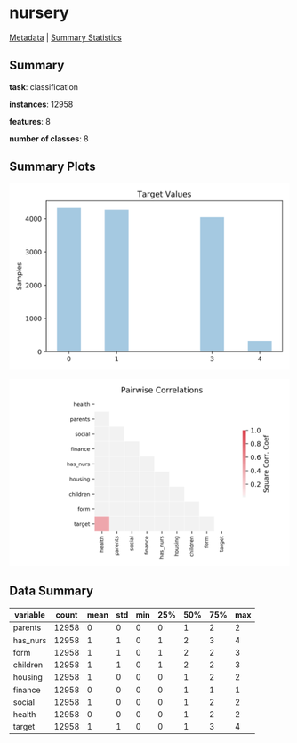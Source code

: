 # nursery

[Metadata](metadata.yaml) | [Summary Statistics](summary_stats.csv)

## Summary

**task**: classification

**instances**: 12958

**features**: 8

**number of classes**: 8

## Summary Plots

![Labels](label.svg)

![Corr](corr.svg)

## Data Summary

|	variable	|	count	|	mean	|	std	|	min	|	25%	|	50%	|	75%	|	max|
| --- | --- | --- | --- | --- | --- | --- | --- | --- |
|	parents	|	12958	|	0	|	0	|	0	|	0	|	1	|	2	|	2
|	has_nurs	|	12958	|	1	|	1	|	0	|	1	|	2	|	3	|	4
|	form	|	12958	|	1	|	1	|	0	|	1	|	2	|	2	|	3
|	children	|	12958	|	1	|	1	|	0	|	1	|	2	|	2	|	3
|	housing	|	12958	|	1	|	0	|	0	|	0	|	1	|	2	|	2
|	finance	|	12958	|	0	|	0	|	0	|	0	|	1	|	1	|	1
|	social	|	12958	|	1	|	0	|	0	|	0	|	1	|	2	|	2
|	health	|	12958	|	0	|	0	|	0	|	0	|	1	|	2	|	2
|	target	|	12958	|	1	|	1	|	0	|	0	|	1	|	3	|	4
